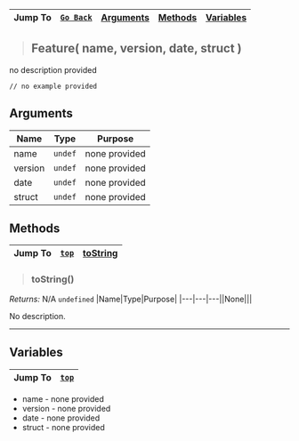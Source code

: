 |Jump To|[`Go Back`](Core-Index)|[Arguments](#arguments)|[Methods](#methods)|[Variables](#variables)|
|---|---|---|---|---|
>## Feature( name, version, date, struct )
no description provided
```GML
// no example provided
```
## Arguments
|Name|Type|Purpose|
|---|---|---|
|name|`undef`|none provided|
|version|`undef`|none provided|
|date|`undef`|none provided|
|struct|`undef`|none provided|

## Methods
|Jump To|[`top`](#)|[**toString**](#toString)|
|---|---|---|
> ### toString()
*Returns:* N/A `undefined`
|Name|Type|Purpose|
|---|---|---||None|||

No description.
***

## Variables
|Jump To|[`top`](#)|
|---|---|
* name - none provided
* version - none provided
* date - none provided
* struct - none provided
